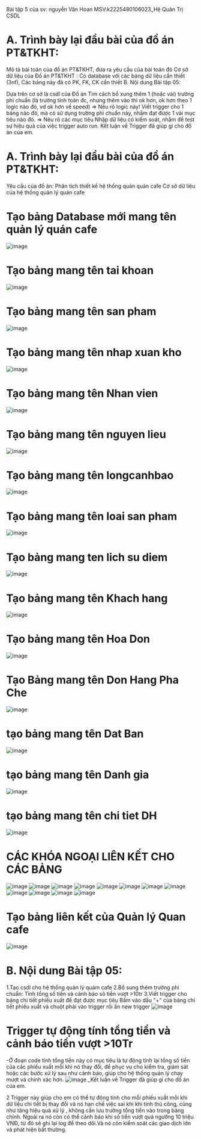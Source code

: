 
Bài tập 5 của sv: nguyễn Văn Hoan MSV:k2225480106023_Hệ Quản Trị CSDL
# A. Trình bày lại đầu bài của đồ án PT&TKHT:

Mô tả bài toán của đồ án PT&TKHT, đưa ra yêu cầu của bài toán đó
Cơ sở dữ liệu của Đồ án PT&TKHT : Có database với các bảng dữ liệu cần thiết (3nf), Các bảng này đã có PK, FK, CK cần thiết
B. Nội dung Bài tập 05:

Dựa trên cơ sở là csdl của Đồ án
Tìm cách bổ xung thêm 1 (hoặc vài) trường phi chuẩn (là trường tính toán đc, nhưng thêm vào thì ok hơn, ok hơn theo 1 logic nào đó, vd ok hơn về speed) => Nêu rõ logic này!
Viết trigger cho 1 bảng nào đó, mà có sử dụng trường phi chuẩn này, nhằm đạt được 1 vài mục tiêu nào đó. => Nêu rõ các mục tiêu
Nhập dữ liệu có kiểm soát, nhằm để test sự hiệu quả của việc trigger auto run.
Kết luận về Trigger đã giúp gì cho đồ án của em.
# A. Trình bày lại đầu bài của đồ án PT&TKHT:
Yêu cầu của đồ án: Phân tích thiết kế hệ thống quản quán cafe
Cơ sở dữ liệu của hệ thống quản lý quán cafe

# Tạo bảng Database mới mang tên quản lý quán cafe
![image](https://github.com/user-attachments/assets/38f7fdbe-3de9-45a2-ae5a-a75e3b09a409)
# Tạo bảng mang tên tai khoan
![image](https://github.com/user-attachments/assets/0aa7670c-f8c8-49f1-9a39-11bccf562f7f)
# Tạo bảng mang tên san pham
![image](https://github.com/user-attachments/assets/68e0fe3e-70ff-493b-8646-155169691587)
# Tạo bảng mang tên nhap xuan kho
![image](https://github.com/user-attachments/assets/45466677-3eaa-4f7b-ab5f-8a14b2fc1278)
# Tạo bảng mang tên Nhan vien
![image](https://github.com/user-attachments/assets/3054ea75-7a19-4f56-9aae-7ba9760ccf47)
# Tạo bảng mang tên nguyen lieu
![image](https://github.com/user-attachments/assets/eb8bba76-92ee-4c00-9534-b8ec16cc027b)
# Tạo bảng mang tên longcanhbao 
![image](https://github.com/user-attachments/assets/75fc4be6-da33-46bc-a9ed-06e2e044a39e)
# Tạo bảng mang tên loai san pham
![image](https://github.com/user-attachments/assets/91dc9303-3b17-4fe8-bbad-861ed9a7d25a)
# Tạo bảng mang ten lich su diem
![image](https://github.com/user-attachments/assets/11884196-1802-4286-8992-940dd64c43d7)
# Tạo bảng mang tên Khach hang
![image](https://github.com/user-attachments/assets/591ff001-d1b3-4d64-8326-45551cc7934a)
# Tạo bảng mang tên Hoa Don
![image](https://github.com/user-attachments/assets/6b59a347-65e8-4fcf-97c8-6e9909e8a28a)
# Tạo  Bảng mang tên Don Hang Pha Che
![image](https://github.com/user-attachments/assets/799a118f-cc33-48ad-a83f-5809b213a94b)
# tạo bảng mang tên Dat Ban
![image](https://github.com/user-attachments/assets/9305eae8-28f5-4060-8cf4-2a465a200b83)
# tạo bảng mang tên Danh gia
![image](https://github.com/user-attachments/assets/d870ec98-ce24-47d4-a832-918aba6df80d)
# tạo bảng mang tên chi tiet DH
![image](https://github.com/user-attachments/assets/f39a9513-0570-4d96-be93-675799c85cbb)
# CÁC KHÓA NGOẠI LIÊN KẾT CHO CÁC BẢNG
![image](https://github.com/user-attachments/assets/7dedaf32-3b48-4245-9082-1d097657d2e5)
![image](https://github.com/user-attachments/assets/1ed370e4-3748-440d-9268-921dd1a1fa18)
![image](https://github.com/user-attachments/assets/768a26ca-d451-4dd5-a2cf-dde35686583f)
![image](https://github.com/user-attachments/assets/cc5fd64d-3b64-482e-b56f-49f2b2a4102d)
![image](https://github.com/user-attachments/assets/996e47a3-def5-4a44-9c9b-0157743e7c1f)
![image](https://github.com/user-attachments/assets/e165eb3b-f8e1-4d88-9ad5-e4e644a98a55)
![image](https://github.com/user-attachments/assets/0be2055f-e31c-45fe-8987-d1f46d23bf69)
![image](https://github.com/user-attachments/assets/1c30c0f0-0fee-4145-815d-fded452d301c)
![image](https://github.com/user-attachments/assets/89e809e2-1536-4dc5-9022-0398674d9f41)
![image](https://github.com/user-attachments/assets/df827417-99e1-4821-813a-6dcc3e17f52e)
![image](https://github.com/user-attachments/assets/66da9d1c-9a26-4f8f-aca6-3fda12ede4f5)
![image](https://github.com/user-attachments/assets/b2d07579-65e7-4137-8508-9554c951b1ba)
# Tạo bảng liên kết của Quản lý Quan cafe
![image](https://github.com/user-attachments/assets/3ba2bf71-79c3-4815-835c-d9191286a673)

# B. Nội dung Bài tập 05:

1.Tạo csdl cho hệ thống quản lý quám cafe
2.Bổ sung thêm trường phi chuẩn: Tính tổng số tiền và cảnh báo sô tiền vượt >10tr
3.Viết trigger cho bảng chi tiết phiếu xuất để đạt được mục tiêu
Bấm vào dấu "+" của bảng chi tiết phiếu xuất và chuột phải vào trigger rồi ấn new trigger
![image](https://github.com/user-attachments/assets/51c8fea1-7800-4f64-932b-dc427d58a10d)
# Trigger tự động tính tổng tiền và cảnh báo tiển vượt >10Tr
-Ở đoạn code tính tổng tiền này có mục tiêu là tự động tính lại tổng số tiền của các phiếu xuất mỗi khi nó thay đổi, để phục vụ cho kiểm tra, giám sát hoặc các bước xử lý sau như cảnh báo, giúp cho hệ thống quản lý chạy mượt và chính xác hơn.
![image](https://github.com/user-attachments/assets/a3a101ec-b545-4e0b-a2ec-09debe6e5b6a)
_Kết luận về Trigger đã giúp gì cho đồ án của em.

2 Trigger này giúp cho em có thể tự động tính cho mỗi phiếu xuất mỗi khi dữ liệu chi tiết bị thay đổi và nó hạn chế việc sai khi khi tính thủ công, cũng như tăng hiệu quả xử lý , không cần lưu trường tổng tiền vào trong bảng chính. Ngoài ra nó còn có thể cảnh báo khi số tiền vượt quá ngưỡng 10 triệu VNĐ, từ đó sẽ ghi lại log để theo dõi.Và nó còn kiểm soát các giao dịch lớn và phát hiện bất thường.
